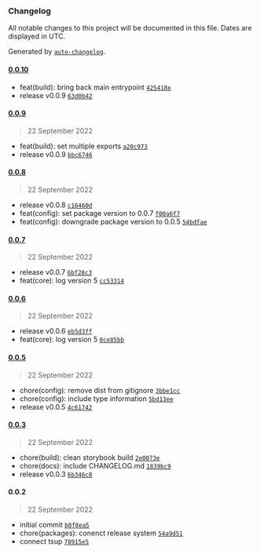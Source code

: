 ### Changelog

All notable changes to this project will be documented in this file. Dates are displayed in UTC.

Generated by [`auto-changelog`](https://github.com/CookPete/auto-changelog).

#### [0.0.10](https://github.com/dvakatsiienko/next-lib/compare/0.0.9...0.0.10)

- feat(build): bring back main entrypoint [`425418e`](https://github.com/dvakatsiienko/next-lib/commit/425418ec18fe785df8a982d9ed2b9a1d70938c0a)
- release v0.0.9 [`63d0b42`](https://github.com/dvakatsiienko/next-lib/commit/63d0b429ca31c62f542e1c35821ce9a97eb1927a)

#### [0.0.9](https://github.com/dvakatsiienko/next-lib/compare/0.0.8...0.0.9)

> 22 September 2022

- feat(build): set multiple exports [`a20c973`](https://github.com/dvakatsiienko/next-lib/commit/a20c9739d8b294b3fe56ca69cc2ea618932fe68c)
- release v0.0.9 [`bbc6746`](https://github.com/dvakatsiienko/next-lib/commit/bbc6746301563455fd414e2bbccfe8097d9de8e4)

#### [0.0.8](https://github.com/dvakatsiienko/next-lib/compare/0.0.7...0.0.8)

> 22 September 2022

- release v0.0.8 [`c16460d`](https://github.com/dvakatsiienko/next-lib/commit/c16460dcdcd110449a50a711d31b998f7c209c1e)
- feat(config): set package version to 0.0.7 [`f00a6f7`](https://github.com/dvakatsiienko/next-lib/commit/f00a6f72d12e83be026b41e539ad4276a72597ae)
- feat(config): downgrade package version to 0.0.5 [`54bdfae`](https://github.com/dvakatsiienko/next-lib/commit/54bdfae8f90ec7c31b41dd8b3a190630c761e48d)

#### [0.0.7](https://github.com/dvakatsiienko/next-lib/compare/0.0.6...0.0.7)

> 22 September 2022

- release v0.0.7 [`6bf28c3`](https://github.com/dvakatsiienko/next-lib/commit/6bf28c3cac2f5d263a09aae37b2ce655d389e0bf)
- feat(core): log version 5 [`cc53314`](https://github.com/dvakatsiienko/next-lib/commit/cc533143bf627997c4283ef886eb349f88ab1d76)

#### [0.0.6](https://github.com/dvakatsiienko/next-lib/compare/0.0.5...0.0.6)

> 22 September 2022

- release v0.0.6 [`eb5d3ff`](https://github.com/dvakatsiienko/next-lib/commit/eb5d3ff6d33120bb17bdaef0a2be10e00cdbccc1)
- feat(core): log version 5 [`0ce85bb`](https://github.com/dvakatsiienko/next-lib/commit/0ce85bbb17b9291ac6d6191bd9e1d8d4cb22e688)

#### [0.0.5](https://github.com/dvakatsiienko/next-lib/compare/0.0.3...0.0.5)

> 22 September 2022

- chore(config): remove dist from gitignore [`3bbe1cc`](https://github.com/dvakatsiienko/next-lib/commit/3bbe1ccd9366d8226081ef1bc97622e4c46ca30e)
- chore(config): include type information [`5bd13ee`](https://github.com/dvakatsiienko/next-lib/commit/5bd13ee6b8bd9084387f8fd2af87f8ab6d4d2f34)
- release v0.0.5 [`4c61742`](https://github.com/dvakatsiienko/next-lib/commit/4c61742d3df0b4bc9bb7c966c8a95b55a4ccb30b)

#### [0.0.3](https://github.com/dvakatsiienko/next-lib/compare/0.0.2...0.0.3)

> 22 September 2022

- chore(build): clean storybook build [`2e0073e`](https://github.com/dvakatsiienko/next-lib/commit/2e0073e08398ec031fbd4ee8f9d6e9c2c3a75287)
- chore(docs): include CHANGELOG.md [`1839bc9`](https://github.com/dvakatsiienko/next-lib/commit/1839bc90c29a5528a27a774cdf496c2ff5a128f8)
- release v0.0.3 [`6b346c8`](https://github.com/dvakatsiienko/next-lib/commit/6b346c87938874fe33989bb212df11d19740c8f9)

#### 0.0.2

> 22 September 2022

- initial commit [`b0f8ea5`](https://github.com/dvakatsiienko/next-lib/commit/b0f8ea57ecf549a56119c4037c188959ccba828c)
- chore(packages): conenct release system [`54a9d51`](https://github.com/dvakatsiienko/next-lib/commit/54a9d51660f0f371faa720fc95fb8dbd291ad850)
- connect tsup [`78915e5`](https://github.com/dvakatsiienko/next-lib/commit/78915e5049f263fafb9a5ffd61c4a2306c18d5db)
